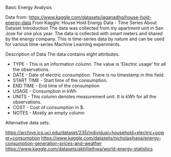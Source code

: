 Basic Energy Analysis


Data from: https://www.kaggle.com/datasets/jaganadhg/house-hold-energy-data
From Kaggle:
House Hold Energy Data - Time Series
About Dataset
Introduction
The data was collected from my apartment unit in San Jose for one plus year. The data is collected with smart meters and shared by the energy company. This is time-series data by nature and can be used for various time-series Machine Learning experiments.

Description of Data
The data contains eight attributes.

- TYPE - This is an information column. The value is 'Electric usage' for all the observations.
- DATE - Date of electric consumption. There is no timestamp in this field.
- START TIME - Start time of the consumption.
- END TIME - End time of the consumption
- USAGE - Consumption in kWh
- UNITS - This column denotes measurement unit. It is kWh for all the observations.
- COST - Cost of consumption in $.
- NOTES - Mostly an empty column

Alternative data sets:

https://archive.ics.uci.edu/dataset/235/individual+household+electric+power+consumption
https://www.kaggle.com/datasets/nicholasjhana/energy-consumption-generation-prices-and-weather
https://www.kaggle.com/datasets/akhiljethwa/world-energy-statistics

